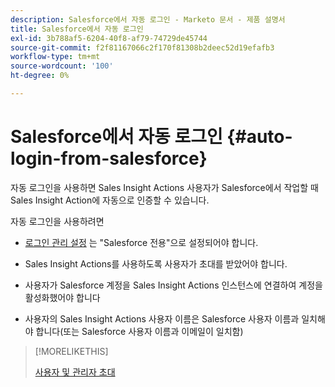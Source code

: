 ```yaml
---
description: Salesforce에서 자동 로그인 - Marketo 문서 - 제품 설명서
title: Salesforce에서 자동 로그인
exl-id: 3b788af5-6204-40f8-af79-74729de45744
source-git-commit: f2f81167066c2f170f81308b2deec52d19efafb3
workflow-type: tm+mt
source-wordcount: '100'
ht-degree: 0%

---
```


# Salesforce에서 자동 로그인 {#auto-login-from-salesforce}

자동 로그인을 사용하면 Sales Insight Actions 사용자가 Salesforce에서 작업할 때 Sales Insight Action에 자동으로 인증할 수 있습니다.

자동 로그인을 사용하려면

* [로그인 관리 설정](/help/marketo/product-docs/marketo-sales-insight/actions/admin/login-management-settings.md) 는 &quot;Salesforce 전용&quot;으로 설정되어야 합니다.

* Sales Insight Actions를 사용하도록 사용자가 초대를 받았어야 합니다.

* 사용자가 Salesforce 계정을 Sales Insight Actions 인스턴스에 연결하여 계정을 활성화했어야 합니다

* 사용자의 Sales Insight Actions 사용자 이름은 Salesforce 사용자 이름과 일치해야 합니다(또는 Salesforce 사용자 이름과 이메일이 일치함)

>[!MORELIKETHIS]
>
>[사용자 및 관리자 초대](/help/marketo/product-docs/marketo-sales-insight/actions/admin/invite-users-and-admins.md)
